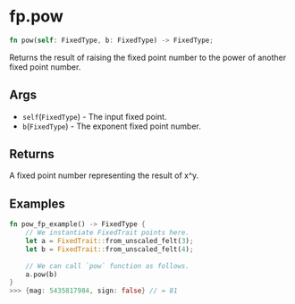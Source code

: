 # fp.pow

```rust
fn pow(self: FixedType, b: FixedType) -> FixedType;
```

Returns the result of raising the fixed point number to the power of another fixed point number.

## Args

* `self`(`FixedType`) - The input fixed point.
* `b`(`FixedType`) - The exponent fixed point number.

## Returns

A fixed point number representing the result of x^y.

## Examples

```rust
fn pow_fp_example() -> FixedType {
    // We instantiate FixedTrait points here.
    let a = FixedTrait::from_unscaled_felt(3); 
    let b = FixedTrait::from_unscaled_felt(4);
    
    // We can call `pow` function as follows.
    a.pow(b)
}
>>> {mag: 5435817984, sign: false} // = 81
```
